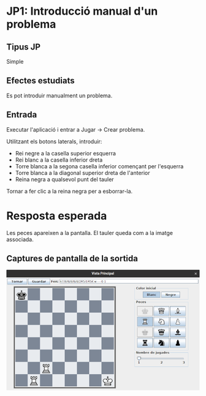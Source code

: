 # JP1: Introducció manual d'un problema

## Tipus JP

Simple

## Efectes estudiats

Es pot introduir manualment un problema.

## Entrada

Executar l'aplicació i entrar a Jugar -> Crear problema.

Utilitzant els botons laterals, introduir:

- Rei negre a la casella superior esquerra
- Rei blanc a la casella inferior dreta
- Torre blanca a la segona casella inferior començant per l'esquerra
- Torre blanca a la diagonal superior dreta de l'anterior
- Reina negra a qualsevol punt del tauler

Tornar a fer clic a la reina negra per a esborrar-la.

# Resposta esperada

Les peces apareixen a la pantalla. El tauler queda com a la imatge associada.

## Captures de pantalla de la sortida

![Tauler introduit](../imatges_JP/intro_prob_1.png)

